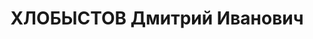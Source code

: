 ---
title: ХЛОБЫСТОВ Дмитрий Иванович
description: 'Род. в 1896. Начальник производства "Орскхалиллес".

  Приговор: ВК ВС СССР, 31.01.1938 – ВМН.

  Реабилитирован 12.04.1958'
---